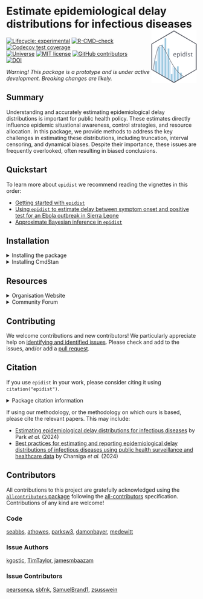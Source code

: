 
# Estimate epidemiological delay distributions for infectious diseases<a href='https://epidist.epinowcast.org'><img src='man/figures/logo.png' align="right" height="139" /></a>

<!-- badges: start -->

[![Lifecycle:
experimental](https://img.shields.io/badge/lifecycle-experimental-orange.svg)](https://www.tidyverse.org/lifecycle/#experimental)
[![R-CMD-check](https://github.com/epinowcast/epidist/actions/workflows/R-CMD-check.yaml/badge.svg?branch=main)](https://github.com/epinowcast/epidist/actions/workflows/R-CMD-check.yaml)
[![Codecov test
coverage](https://codecov.io/gh/epinowcast/epidist/branch/main/graph/badge.svg)](https://app.codecov.io/gh/epinowcast/epidist)
</br>
[![Universe](https://epinowcast.r-universe.dev/badges/epidist)](https://epinowcast.r-universe.dev/epidist)
[![MIT
license](https://img.shields.io/badge/License-MIT-blue.svg)](https://github.com/epinowcast/epidist/blob/master/LICENSE.md/)
[![GitHub
contributors](https://img.shields.io/github/contributors/epinowcast/epidist)](https://github.com/epinowcast/epidist/graphs/contributors)
</br>
[![DOI](https://zenodo.org/badge/422611952.svg)](https://zenodo.org/badge/latestdoi/422611952)
<!-- badges: end -->

*Warning! This package is a prototype and is under active development.
Breaking changes are likely.*

## Summary

Understanding and accurately estimating epidemiological delay
distributions is important for public health policy. These estimates
directly influence epidemic situational awareness, control strategies,
and resource allocation. In this package, we provide methods to address
the key challenges in estimating these distributions, including
truncation, interval censoring, and dynamical biases. Despite their
importance, these issues are frequently overlooked, often resulting in
biased conclusions.

## Quickstart

To learn more about `epidist` we recommend reading the vignettes in this
order:

- [Getting started with
  `epidist`](https://epidist.epinowcast.org/articles/epidist.html)
- [Using `epidist` to estimate delay between symptom onset and positive
  test for an Ebola outbreak in Sierra
  Leone](https://epidist.epinowcast.org/articles/ebola.html)
- [Approximate Bayesian inference in
  `epidist`](https://epidist.epinowcast.org/articles/approx-inference.html)

## Installation

<details>
<summary>
Installing the package
</summary>
<!-- You can install the latest released version using the normal `R` function, though you need to point to `r-universe` instead of CRAN: -->
<!-- ```{r, eval = FALSE} -->
<!-- install.packages( -->
<!--   "epidist", repos = "https://epinowcast.r-universe.dev" -->
<!-- ) -->
<!-- ``` -->
<!-- Alternatively, y -->

You can use the [`remotes` package](https://remotes.r-lib.org/) to
install the development version from Github (warning! this version may
contain breaking changes and/or bugs):

``` r
remotes::install_github(
  "epinowcast/epidist", dependencies = TRUE
)
```

<!-- Similarly, you can install historical versions by specifying the release tag (e.g. this installs [`0.1.0`](https://github.com/epinowcast/epidist/releases/tag/v0.1.0)): -->
<!-- ```{r, eval = FALSE} -->
<!-- remotes::install_github( -->
<!--   "epinowcast/epidist", dependencies = TRUE, ref = "v0.2.0" -->
<!-- ) -->
<!-- ``` -->
<!-- *Note: You can also use that last approach to install a specific commit if needed, e.g. if you want to try out a specific unreleased feature, but not the absolute latest developmental version.* -->
</details>
<details>
<summary>
Installing CmdStan
</summary>

If you wish to do model fitting, you will need to install
[CmdStan](https://mc-stan.org/users/interfaces/cmdstan), which also
entails having a suitable C++ toolchain setup. We recommend using the
[`cmdstanr` package](https://mc-stan.org/cmdstanr/). The Stan team
provides instructions in the [*Getting started with
`cmdstanr`*](https://mc-stan.org/cmdstanr/articles/cmdstanr.html)
vignette, with other details and support at the [package
site](https://mc-stan.org/cmdstanr/), but the brief version is:

``` r
# if you not yet installed `epidist`, or you installed it without `Suggests` dependencies
install.packages("cmdstanr", repos = c("https://mc-stan.org/r-packages/", getOption("repos")))
# once `cmdstanr` is installed:
cmdstanr::install_cmdstan()
```

*Note: You can speed up CmdStan installation using the `cores` argument.
If you are installing a particular version of `epidist`, you may also
need to install a past version of CmdStan, which you can do with the
`version` argument.*

</details>
<!-- <details><summary>Alternative: Docker</summary> -->
<!-- We also provide a [Docker](https://www.docker.com/get-started/) image with [all dependencies installed](https://github.com/orgs/epinowcast/packages/container/package/epidist). You can use this image to run `epidist` without installing dependencies. -->
<!-- </details> -->

## Resources

<details>
<summary>
Organisation Website
</summary>

Our [organisation website](https://www.epinowcast.org/) includes links
to other resources, [guest posts](https://www.epinowcast.org/blog.html),
and [seminar schedule](https://www.epinowcast.org/seminars.html) for
both upcoming and past recordings.

</details>
<details>
<summary>
Community Forum
</summary>

Our [community forum](https://community.epinowcast.org/) has areas for
[question and answer](https://community.epinowcast.org/c/interface/15)
and [considering new methods and
tools](https://community.epinowcast.org/c/projects/11), among others. If
you are generally interested in real-time analysis of infectious
disease, you may find this useful even if do not use `epidist`.

</details>

## Contributing

We welcome contributions and new contributors! We particularly
appreciate help on [identifying and identified
issues](https://github.com/epinowcast/epidist/issues). Please check and
add to the issues, and/or add a [pull
request](https://github.com/epinowcast/epidist/pulls).

<!-- and see our [contributing guide](CONTRIBUTING.md) for more information. -->
<!-- ### How to make a bug report or feature request -->
<!-- Please briefly describe your problem and what output you expect in an [issue](https://github.com/epinowcast/epidist/issues). -->
<!-- If you have a question, please don't open an issue. Instead, ask on our [Q and A page](https://github.com/epinowcast/dist/discussions/categories/q-a). -->
<!-- See our [contributing guide](CONTRIBUTING.md) for more information. -->
<!-- ### Code of Conduct -->
<!-- Please note that the `epidist` project is released with a [Contributor Code of Conduct](CODE_OF_CONDUCT.md). By contributing to this project, you agree to abide by its terms. -->

## Citation

If you use `epidist` in your work, please consider citing it using
`citation("epidist")`.

<details>
<summary>
Package citation information
</summary>

``` r
citation("epidist")
To cite package 'epidist' in publications use:

  Adam Howes, Park S, Sam Abbott (NULL). _epidist: Estimate
  epidemiological delay distributions for infectious diseases_.
  doi:10.5281/zenodo.5637165 <https://doi.org/10.5281/zenodo.5637165>.

A BibTeX entry for LaTeX users is

  @Manual{,
    title = {epidist: Estimate epidemiological delay distributions for infectious diseases},
    author = {{Adam Howes} and Sang Woo Park and {Sam Abbott}},
    year = {NULL},
    doi = {10.5281/zenodo.5637165},
  }
```

</details>

If using our methodology, or the methodology on which ours is based,
please cite the relevant papers. This may include:

- [Estimating epidemiological delay distributions for infectious
  diseases](https://www.medrxiv.org/content/10.1101/2024.01.12.24301247v1)
  by Park *et al.* (2024)
- [Best practices for estimating and reporting epidemiological delay
  distributions of infectious diseases using public health surveillance
  and healthcare data](https://arxiv.org/abs/2405.08841) by Charniga *et
  al.* (2024)

## Contributors

<!-- ALL-CONTRIBUTORS-LIST:START - Do not remove or modify this section -->
<!-- prettier-ignore-start -->
<!-- markdownlint-disable -->

All contributions to this project are gratefully acknowledged using the
[`allcontributors`
package](https://github.com/ropenscilabs/allcontributors) following the
[all-contributors](https://allcontributors.org) specification.
Contributions of any kind are welcome!

### Code

<a href="https://github.com/epinowcast/epidist/commits?author=seabbs">seabbs</a>,
<a href="https://github.com/epinowcast/epidist/commits?author=athowes">athowes</a>,
<a href="https://github.com/epinowcast/epidist/commits?author=parksw3">parksw3</a>,
<a href="https://github.com/epinowcast/epidist/commits?author=damonbayer">damonbayer</a>,
<a href="https://github.com/epinowcast/epidist/commits?author=medewitt">medewitt</a>

### Issue Authors

<a href="https://github.com/epinowcast/epidist/issues?q=is%3Aissue+author%3Akgostic">kgostic</a>,
<a href="https://github.com/epinowcast/epidist/issues?q=is%3Aissue+author%3ATimTaylor">TimTaylor</a>,
<a href="https://github.com/epinowcast/epidist/issues?q=is%3Aissue+author%3Ajamesmbaazam">jamesmbaazam</a>

### Issue Contributors

<a href="https://github.com/epinowcast/epidist/issues?q=is%3Aissue+commenter%3Apearsonca">pearsonca</a>,
<a href="https://github.com/epinowcast/epidist/issues?q=is%3Aissue+commenter%3Asbfnk">sbfnk</a>,
<a href="https://github.com/epinowcast/epidist/issues?q=is%3Aissue+commenter%3ASamuelBrand1">SamuelBrand1</a>,
<a href="https://github.com/epinowcast/epidist/issues?q=is%3Aissue+commenter%3Azsusswein">zsusswein</a>

<!-- markdownlint-enable -->
<!-- prettier-ignore-end -->
<!-- ALL-CONTRIBUTORS-LIST:END -->
